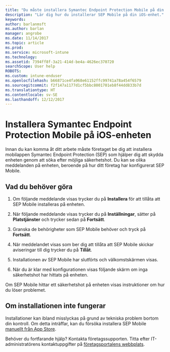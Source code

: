 ```yaml
---
title: "Du måste installera Symantec Endpoint Protection Mobile på din iOS-enhet | Microsoft Docs"
description: "Lär dig hur du installerar SEP Mobile på din iOS-enhet."
keywords: 
author: barlanmsft
ms.author: barlan
manager: angrobe
ms.date: 11/14/2017
ms.topic: article
ms.prod: 
ms.service: microsoft-intune
ms.technology: 
ms.assetid: 7394ff8f-3a21-414d-be4a-4626ec370720
searchScope: User help
ROBOTS: 
ms.custom: intune-enduser
ms.openlocfilehash: b66871ce4fa968e61152ffc99741a78a454f6579
ms.sourcegitcommit: f2f147a1177d1cf5bbc8001701eb8f44dd833b7d
ms.translationtype: HT
ms.contentlocale: sv-SE
ms.lasthandoff: 12/12/2017
---
```

# <a name="install-symantec-endpoint-protection-mobile-on-your-ios-device"></a>Installera Symantec Endpoint Protection Mobile på iOS-enheten

Innan du kan komma åt ditt arbete måste företaget be dig att installera mobilappen Symantec Endpoint Protection (SEP) som hjälper dig att skydda enheten genom att söka efter möjliga säkerhetshot. Du kan se olika meddelanden på enheten, beroende på hur ditt företag har konfigurerat SEP Mobile.

## <a name="what-you-need-to-do"></a>Vad du behöver göra

1.  Om följande meddelande visas trycker du på **Installera** för att tillåta att SEP Mobile installeras på enheten.

2. När följande meddelande visas trycker du på **Inställningar**, sätter på **Platstjänster** och trycker sedan på **Fortsätt**.

3. Granska de behörigheter som SEP Mobile behöver och tryck på **Fortsätt**.

4. När meddelandet visas som ber dig att tillåta att SEP Mobile skickar aviseringar till dig trycker du på **Tillåt**.

5. Installationen av SEP Mobile har slutförts och välkomstskärmen visas.

6. När du är klar med konfigurationen visas följande skärm om inga säkerhetshot har hittats på enheten.

Om SEP Mobile hittar ett säkerhetshot på enheten visas instruktioner om hur du löser problemet.

## <a name="if-the-installation-doesnt-work"></a>Om installationen inte fungerar

Installationer kan ibland misslyckas på grund av tekniska problem bortom din kontroll. Om detta inträffar, kan du försöka installera SEP Mobile [manuellt från App Store](https://itunes.apple.com/app/sep-mobile/id695620821).

Behöver du fortfarande hjälp? Kontakta företagssupporten. Titta efter IT-administratörens kontaktuppgifter på [företagsportalens webbplats](https://portal.manage.microsoft.com#HelpDeskDialog).

